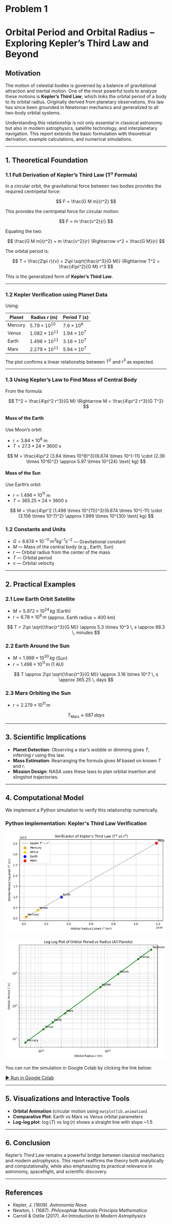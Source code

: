 
# Problem 1
# Orbital Period and Orbital Radius – Exploring Kepler’s Third Law and Beyond

## Motivation

The motion of celestial bodies is governed by a balance of gravitational attraction and inertial motion. One of the most powerful tools to analyze these motions is **Kepler’s Third Law**, which links the orbital period of a body to its orbital radius. Originally derived from planetary observations, this law has since been grounded in Newtonian mechanics and generalized to all two-body orbital systems.

Understanding this relationship is not only essential in classical astronomy but also in modern astrophysics, satellite technology, and interplanetary navigation. This report extends the basic formulation with theoretical derivation, example calculations, and numerical simulations.

---

## 1. Theoretical Foundation

### 1.1 Full Derivation of Kepler’s Third Law (T² Formula)

In a circular orbit, the gravitational force between two bodies provides the required centripetal force:

$$
F = \frac{G M m}{r^2}
$$

This provides the centripetal force for circular motion:

$$
F = m \frac{v^2}{r}
$$

Equating the two:

$$
\frac{G M m}{r^2} = m \frac{v^2}{r}
\Rightarrow v^2 = \frac{G M}{r}
$$

The orbital period is:

$$
T = \frac{2\pi r}{v}
= 2\pi \sqrt{\frac{r^3}{G M}} \Rightarrow
T^2 = \frac{4\pi^2}{G M} r^3
$$

This is the generalized form of **Kepler’s Third Law**.

---

### 1.2 Kepler Verification using Planet Data

Using:

| Planet   | Radius $r$ (m) | Period $T$ (s) |
|----------|----------------|----------------|
| Mercury  | $5.79 \times 10^{10}$ | $7.6 \times 10^6$ |
| Venus    | $1.082 \times 10^{11}$ | $1.94 \times 10^7$ |
| Earth    | $1.496 \times 10^{11}$ | $3.16 \times 10^7$ |
| Mars     | $2.279 \times 10^{11}$ | $5.94 \times 10^7$ |

The plot confirms a linear relationship between $T^2$ and $r^3$ as expected.

---

### 1.3 Using Kepler’s Law to Find Mass of Central Body

From the formula:

$$
T^2 = \frac{4\pi^2 r^3}{G M} \Rightarrow M = \frac{4\pi^2 r^3}{G T^2}
$$

#### Mass of the Earth

Use Moon’s orbit:
- $r = 3.84 \times 10^8$ m
- $T = 27.3 \times 24 \times 3600$ s

$$
M = \frac{4\pi^2 (3.84 \times 10^8)^3}{6.674 \times 10^{-11} \cdot (2.36 \times 10^6)^2}
\approx 5.97 \times 10^{24} \text{ kg}
$$

#### Mass of the Sun

Use Earth’s orbit:
- $r = 1.496 \times 10^{11}$ m
- $T = 365.25 \times 24 \times 3600$ s

$$
M = \frac{4\pi^2 (1.496 \times 10^{11})^3}{6.674 \times 10^{-11} \cdot (3.156 \times 10^7)^2}
\approx 1.989 \times 10^{30} \text{ kg}
$$

### 1.2 Constants and Units

- $G = 6.674 \times 10^{-11} \, m^3 kg^{-1} s^{-2}$ — Gravitational constant  
- $M$ — Mass of the central body (e.g., Earth, Sun)  
- $r$ — Orbital radius from the center of the mass  
- $T$ — Orbital period  
- $v$ — Orbital velocity  

---

## 2. Practical Examples

### 2.1 Low Earth Orbit Satellite

- $M = 5.972 \times 10^{24} \, kg$ (Earth)  
- $r = 6.78 \times 10^6 \, m$ (approx. Earth radius + 400 km)

$$
T = 2\pi \sqrt{\frac{r^3}{G M}} \approx 5.3 \times 10^3 \, s \approx 88.3 \, minutes
$$

### 2.2 Earth Around the Sun

- $M = 1.989 \times 10^{30} \, kg$ (Sun)  
- $r = 1.496 \times 10^{11} \, m$ (1 AU)

$$
T \approx 2\pi \sqrt{\frac{r^3}{G M}} \approx 3.16 \times 10^7 \, s \approx 365.25 \, days
$$

### 2.3 Mars Orbiting the Sun

- $r = 2.279 \times 10^{11} \, m$

$$
T_{\text{Mars}} \approx 687 \, days
$$

---

## 3. Scientific Implications

- **Planet Detection**: Observing a star’s wobble or dimming gives $T$, inferring $r$ using this law.
- **Mass Estimation**: Rearranging the formula gives $M$ based on known $T$ and $r$.
- **Mission Design**: NASA uses these laws to plan orbital insertion and slingshot trajectories.

---

## 4. Computational Model

We implement a Python simulation to verify this relationship numerically.

### **Python Implementation: Kepler's Third Law Verification**

![alt text](image-4.png)

![alt text](image-5.png)

You can run the simulation in Google Colab by clicking the link below:

[▶ Run in Google Colab](https://colab.research.google.com/drive/1Sw3WI172-JHEmcuQkl4zm95A0X6ZAAOK?usp=sharing)

---

## 5. Visualizations and Interactive Tools

- **Orbital Animation** (circular motion using `matplotlib.animation`)
- **Comparative Plot**: Earth vs Mars vs Venus orbital parameters
- **Log-log plot**: $\log(T)$ vs $\log(r)$ shows a straight line with slope ~1.5

---

## 6. Conclusion

Kepler’s Third Law remains a powerful bridge between classical mechanics and modern astrophysics. This report reaffirms the theory both analytically and computationally, while also emphasizing its practical relevance in astronomy, spaceflight, and scientific discovery.

---

## References

- Kepler, J. (1609). *Astronomia Nova*  
- Newton, I. (1687). *Philosophiæ Naturalis Principia Mathematica*  
- Carroll & Ostlie (2017). *An Introduction to Modern Astrophysics*
